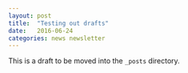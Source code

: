 ```yaml
---
layout: post
title:  "Testing out drafts"
date:   2016-06-24
categories: news newsletter
---
```

This is a draft to be moved into the  `_posts` directory.
